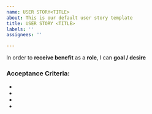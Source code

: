 ```yaml
---
name: USER STORY<TITLE>
about: This is our default user story template
title: USER STORY <TITLE>
labels: ''
assignees: ''

---
```


In order to **receive benefit** as a **role**, I can **goal / desire**
### Acceptance Criteria:
 -  
 -  
 -  
 -  

